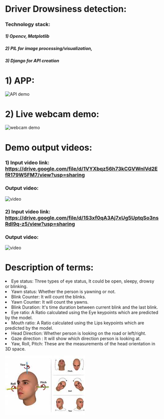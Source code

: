 # Driver Drowsiness detection:

### Technology stack: 
##### 1) Opencv, Matplotlib
##### 2) PIL for image processing/visualization, 
##### 3) Django for API creation

# 1) APP:

![API demo](sleep-detection-api.gif)

# 2) Live webcam demo:

![webcam demo](live-webcam-demo.gif)

# Demo output videos:

### 1) Input video link: https://drive.google.com/file/d/1VYXbqz56h73kCGVWnIVd2EfR179W5FM7/view?usp=sharing
### Output video:

![video](video_2.gif)

### 2) Input video link: https://drive.google.com/file/d/1S3xf0qA3Aj7xUg5UptqSo3nsRdI9q-z5/view?usp=sharing
### Output video:

![video](video_1.gif)


# Description of terms:

<li> Eye status: Three types of eye status, It could be open, sleepy, drowsy or blinking.
<li> Yawn status: Whether the person is yawning or not.
<li> Blink Counter: It will count the blinks.
<li> Yawn Counter: It will count the yawns.
<li> Blink Duration: It's time duration between current blink and the last blink.
<li> Eye ratio: A Ratio calculated using the Eye keypoints which are predicted by the model.
<li> Mouth ratio: A Ratio calculated using the Lips keypoints which are predicted by the model.
<li> Head Direction: Whether person is looking on the road or left/right.
<li> Gaze direction : It will show which direction person is looking at.
<li> Yaw, Roll, Pitch: These are the measurements of the head orientation in 3D space. 
  
![image](yaw_roll_pitch.png)


